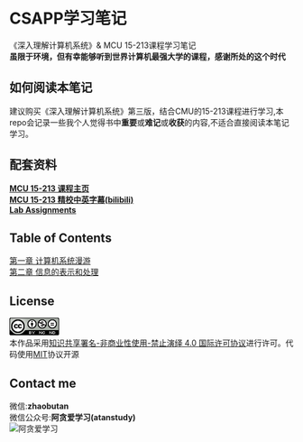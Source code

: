 CSAPP学习笔记
===
《深入理解计算机系统》& MCU 15-213课程学习笔记  
**虽限于环境，但有幸能够听到世界计算机最强大学的课程，感谢所处的这个时代**  

## 如何阅读本笔记

建议购买《深入理解计算机系统》第三版，结合CMU的15-213课程进行学习,本repo会记录一些我个人觉得书中**重要**或**难记**或**收获**的内容,不适合直接阅读本笔记学习。

## 配套资料

**[MCU 15-213 课程主页](http://www.cs.cmu.edu/~213/)**  
**[MCU 15-213 精校中英字幕(bilibili)](https://www.bilibili.com/video/BV1iW411d7hd)**  
**[Lab Assignments](http://csapp.cs.cmu.edu/3e/labs.html)**  

## Table of Contents
[第一章 计算机系统漫游](./chapter01/1.0计算机系统漫游.md)  
[第二章 信息的表示和处理](./chapter02/2.0信息的表示和处理.md)  


## License
[![知识共享许可协议](./license-88x31.png)](http://creativecommons.org/licenses/by-nc-nd/4.0/)  
本作品采用[知识共享署名-非商业性使用-禁止演绎 4.0 国际许可协议](http://creativecommons.org/licenses/by-nc-nd/4.0/)进行许可。代码使用[MIT](./LICENSE)协议开源

## Contact me
微信:**zhaobutan**  
微信公众号:**阿贪爱学习(atanstudy)**  
![阿贪爱学习](./atanstudy-search-QRCode.png)

